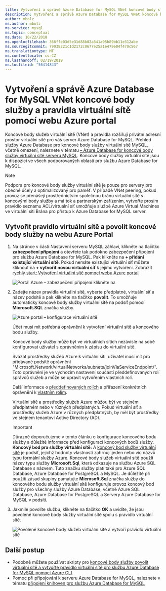 ```yaml
---
title: Vytvoření a správě Azure Database for MySQL VNet koncové body služby a pravidla pomocí webu Azure portal | Dokumentace Microsoftu
description: Vytvoření a správě Azure Database for MySQL VNet koncové body služby a pravidla pomocí webu Azure portal
author: mbolz
ms.author: mbolz
ms.service: mysql
ms.topic: conceptual
ms.date: 10/22/2018
ms.openlocfilehash: 366ffe03d5e31d88b02a841a95b89bb11e312abe
ms.sourcegitcommit: 79038221c1d2172c0677e25a1e479e04f470c567
ms.translationtype: MT
ms.contentlocale: cs-CZ
ms.lasthandoff: 02/19/2019
ms.locfileid: "56414843"
---
```

# <a name="create-and-manage-azure-database-for-mysql-vnet-service-endpoints-and-vnet-rules-by-using-the-azure-portal"></a>Vytvoření a správě Azure Database for MySQL VNet koncové body služby a pravidla virtuální sítě pomocí webu Azure portal
Koncové body služeb virtuální sítě (VNet) a pravidla rozšiřují privátní adresní prostor virtuální sítě pro váš server Azure Database for MySQL. Přehled služby Azure Database pro koncové body služby virtuální sítě MySQL, včetně omezení, naleznete v tématu [– Azure Database for koncové body služby virtuální sítě serveru MySQL](concepts-data-access-and-security-vnet.md). Koncové body služby virtuální sítě jsou k dispozici ve všech podporovaných oblastí pro službu Azure Database for MySQL.

> [!NOTE]
> Podpora pro koncové body služby virtuální sítě je pouze pro servery pro obecné účely a optimalizovaný pro paměť.
> V případě VNet peering, pokud provoz se přenášejí prostřednictvím společnou bránu virtuální sítě s koncovými body služby a má tok a partnerským zařízením, vytvořte prosím pravidlo seznamu ACL/virtuální síť umožňuje službě Azure Virtual Machines ve virtuální síti Brána pro přístup k Azure Database for MySQL server.

## <a name="create-a-vnet-rule-and-enable-service-endpoints-in-the-azure-portal"></a>Vytvořit pravidlo virtuální sítě a povolit koncové body služby na webu Azure Portal

1. Na stránce v části Nastavení serveru MySQL záhlaví, klikněte na tlačítko **zabezpečení připojení** a otevřete tak podokno zabezpečení připojení pro službu Azure Database for MySQL. Pak klikněte na **+ přidání existující virtuální sítě**. Pokud nemáte existující virtuální síť můžete kliknout na **+ vytvořit novou virtuální síť** k jejímu vytvoření. Zobrazit [rychlý start: Vytvoření virtuální sítě pomocí webu Azure portal](../virtual-network/quick-create-portal.md)

   ![Portál Azure – zabezpečení připojení klikněte na](./media/howto-manage-vnet-using-portal/1-connection-security.png)

2. Zadejte název pravidla virtuální sítě, vyberte předplatné, virtuální síť a název podsítě a pak klikněte na tlačítko **povolit**. To umožňuje automaticky koncové body služby virtuální sítě na podsíť pomocí **Microsoft.SQL** značka služby.

   ![Azure portal – konfigurace virtuální sítě](./media/howto-manage-vnet-using-portal/2-configure-vnet.png)

   Účet musí mít potřebná oprávnění k vytvoření virtuální sítě a koncového bodu služby.

   Koncové body služby může být ve virtuálních sítích nezávisle na sobě konfigurovat uživatel s oprávněním k zápisu do virtuální sítě.
    
   Svázat prostředky služeb Azure k virtuální síti, uživatel musí mít pro přidávané podsítě oprávnění "Microsoft.Network/virtualNetworks/subnets/joinViaServiceEndpoint/". Toto oprávnění je ve výchozím nastavení součástí předdefinovaných rolí správců služeb a může se upravit vytvořením vlastních rolí.
    
   Další informace o [předdefinovaných rolích](https://docs.microsoft.com/azure/active-directory/role-based-access-built-in-roles) a přiřazení konkrétních oprávnění k [vlastním rolím](https://docs.microsoft.com/azure/active-directory/role-based-access-control-custom-roles).
    
   Virtuální sítě a prostředky služeb Azure můžou být ve stejném předplatném nebo v různých předplatných. Pokud virtuální síť a prostředky služeb Azure v různých předplatných, by měl být prostředky ve stejném tenantovi Active Directory (AD).

   > [!IMPORTANT]
   > Důrazně doporučujeme v tomto článku o konfigurace koncového bodu služby a důležité informace před konfigurací koncových bodů služby. **Koncový bod pro služby virtuální sítě:** A [koncový bod služby virtuální sítě](../virtual-network/virtual-network-service-endpoints-overview.md) je podsíť, jejichž hodnoty vlastností zahrnují jeden nebo víc názvů typu formální služby Azure. Koncové body služeb virtuální sítě použít název typu služby **Microsoft.Sql**, která odkazuje na službu Azure SQL Database s názvem. Tuto značku služby platí také pro Azure SQL Database, Azure Database for PostgreSQL a MySQL. Je důležité při použití zásad skupiny pamatujte **Microsoft.Sql** značka služby do koncového bodu služby virtuální sítě konfiguruje provoz koncový bod služby pro všechny služby Azure Database, včetně Azure SQL Database, Azure Database for PostgreSQL a Servery Azure Database for MySQL v podsíti. 
   > 

3. Jakmile povolíte službu, klikněte na tlačítko **OK** a uvidíte, že jsou povolené koncové body služby virtuální sítě spolu s pravidlo virtuální sítě.

   ![Povolené koncové body služeb virtuální sítě a vytvoří pravidlo virtuální sítě](./media/howto-manage-vnet-using-portal/3-vnet-service-endpoints-enabled-vnet-rule-created.png)

## <a name="next-steps"></a>Další postup
- Podobně můžete používat skripty pro [koncové body služby povolit virtuální sítě a vytvořte pravidlo virtuální sítě pro službu Azure Database for MySQL pomocí Azure CLI](howto-manage-vnet-using-cli.md).
- Pomoc při připojování k serveru Azure Database for MySQL, naleznete v tématu [připojení knihoven pro službu Azure Database for MySQL](./concepts-connection-libraries.md)
